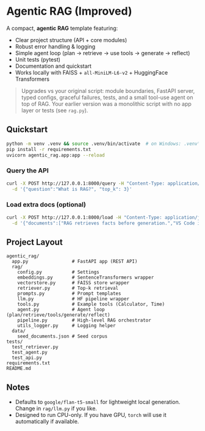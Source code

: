 # Agentic RAG (Improved)

A compact, **agentic RAG** template featuring:
- Clear project structure (API + core modules)
- Robust error handling & logging
- Simple agent loop (plan → retrieve → use tools → generate → reflect)
- Unit tests (pytest)
- Documentation and quickstart
- Works locally with FAISS + `all-MiniLM-L6-v2` + HuggingFace Transformers

> Upgrades vs your original script: module boundaries, FastAPI server, typed configs, graceful failures, tests, and a small tool-use agent on top of RAG. Your earlier version was a monolithic script with no app layer or tests (see `rag.py`).

## Quickstart

```bash
python -m venv .venv && source .venv/bin/activate  # on Windows: .venv\Scripts\activate
pip install -r requirements.txt
uvicorn agentic_rag.app:app --reload
```

### Query the API

```bash
curl -X POST http://127.0.0.1:8000/query -H "Content-Type: application/json" \
  -d '{"question":"What is RAG?", "top_k": 3}'
```

### Load extra docs (optional)
```bash
curl -X POST http://127.0.0.1:8000/load -H "Content-Type: application/json" \
  -d '{"documents":["RAG retrieves facts before generation.","VS Code is by Microsoft."]}'
```

## Project Layout

```
agentic_rag/
  app.py                # FastAPI app (REST API)
  rag/
    config.py           # Settings
    embeddings.py       # SentenceTransformers wrapper
    vectorstore.py      # FAISS store wrapper
    retriever.py        # Top-k retrieval
    prompts.py          # Prompt templates
    llm.py              # HF pipeline wrapper
    tools.py            # Example tools (Calculator, Time)
    agent.py            # Agent loop (plan/retrieve/tools/generate/reflect)
    pipeline.py         # High-level RAG orchestrator
    utils_logger.py     # Logging helper
  data/
    seed_documents.json # Seed corpus
tests/
  test_retriever.py
  test_agent.py
  test_api.py
requirements.txt
README.md
```

## Notes

- Defaults to `google/flan-t5-small` for lightweight local generation. Change in `rag/llm.py` if you like.
- Designed to run CPU-only. If you have GPU, `torch` will use it automatically if available.

